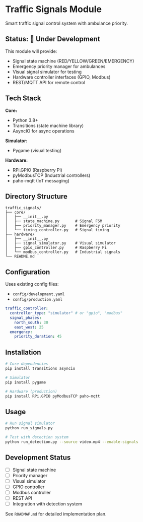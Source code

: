 # Traffic Signals Module

Smart traffic signal control system with ambulance priority.

## Status: 🚧 Under Development

This module will provide:

- Signal state machine (RED/YELLOW/GREEN/EMERGENCY)
- Emergency priority manager for ambulances
- Visual signal simulator for testing
- Hardware controller interfaces (GPIO, Modbus)
- REST/MQTT API for remote control

## Tech Stack

**Core:**

- Python 3.8+
- Transitions (state machine library)
- AsyncIO for async operations

**Simulator:**

- Pygame (visual testing)

**Hardware:**

- RPi.GPIO (Raspberry Pi)
- pyModbusTCP (Industrial controllers)
- paho-mqtt (IoT messaging)

## Directory Structure

```
traffic_signals/
├── core/
│   ├── __init__.py
│   ├── state_machine.py       # Signal FSM
│   ├── priority_manager.py    # Emergency priority
│   └── timing_controller.py   # Signal timing
├── hardware/
│   ├── __init__.py
│   ├── signal_simulator.py    # Visual simulator
│   ├── gpio_controller.py     # Raspberry Pi
│   └── modbus_controller.py   # Industrial signals
└── README.md
```

## Configuration

Uses existing config files:

- `config/development.yaml`
- `config/production.yaml`

```yaml
traffic_controller:
  controller_type: "simulator" # or "gpio", "modbus"
  signal_phases:
    north_south: 30
    east_west: 25
  emergency:
    priority_duration: 45
```

## Installation

```bash
# Core dependencies
pip install transitions asyncio

# Simulator
pip install pygame

# Hardware (production)
pip install RPi.GPIO pyModbusTCP paho-mqtt
```

## Usage

```bash
# Run signal simulator
python run_signals.py

# Test with detection system
python run_detection.py --source video.mp4 --enable-signals
```

## Development Status

- [ ] Signal state machine
- [ ] Priority manager
- [ ] Visual simulator
- [ ] GPIO controller
- [ ] Modbus controller
- [ ] REST API
- [ ] Integration with detection system

See `ROADMAP.md` for detailed implementation plan.
